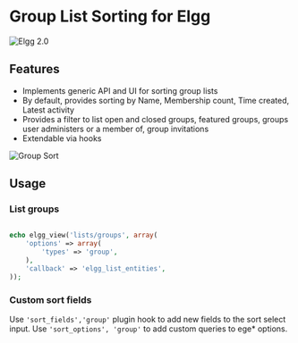 Group List Sorting for Elgg
===========================
![Elgg 2.0](https://img.shields.io/badge/Elgg-2.0.x-orange.svg?style=flat-square)

## Features

 * Implements generic API and UI for sorting group lists
 * By default, provides sorting by Name, Membership count, Time created, Latest activity
 * Provides a filter to list open and closed groups, featured groups, groups user administers or a member of, group invitations
 * Extendable via hooks

![Group Sort](https://raw.github.com/hypeJunction/Elgg-group_sort/master/screenshots/groups.png "Group Search and Sort Interface")

## Usage

### List groups

```php

echo elgg_view('lists/groups', array(
	'options' => array(
		'types' => 'group',
	),
	'callback' => 'elgg_list_entities',
));
```

### Custom sort fields

Use `'sort_fields','group'` plugin hook to add new fields to the sort select input.
Use `'sort_options', 'group'` to add custom queries to ege* options.